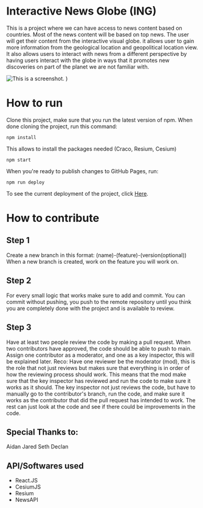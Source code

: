 # Interactive News Globe (ING)
This is a project where we can have access to news content based on countries. Most of the news content will be based on top news. The user will get their content from the interactive visual globe. it allows user to
gain more information from the geological location and geopolitical location view. It also allows users to interact with news from a different perspective by having users interact with the globe in ways that it promotes new discoveries on part of the planet we are not familiar with.

![This is a screenshot.](![image](https://github.com/cis3296s24/prj--04-interactive-news-globe/assets/143616140/dd500690-dd6f-45ec-9986-5e7e5241adea)
)
)
# How to run
Clone this project, make sure that you run the latest version of npm.
When done cloning the project, run this command:
```
npm install  
```
This allows to install the packages needed (Craco, Resium, Cesium)
```
npm start  
```
When you're ready to publish changes to GitHub Pages, run:
```
npm run deploy 
```
To see the current deployment of the project, click [Here](https://cis3296s24.github.io/prj--04-interactive-news-globe/).

# How to contribute
## Step 1
Create a new branch in this format:
(name)-(feature)-(version(optional))
When a new branch is created, work on the feature you will work on.
## Step 2
For every small logic that works make sure to add and commit. You can commit without pushing, you push to the remote repository until you think you are completely done with the project and is available to review.
## Step 3
Have at least two people review the code by making a pull request. When two contributors have approved, the code should be able to push to main. Assign one contributor as a moderator, and one as a key inspector, this will be explained later.
Reco:
Have one reviewer be the moderator (mod), this is the role that not just reviews but makes sure that everything is in order of how the reviewing process should work. This means that the mod make sure that the key inspector  has reviewed and run the code to make sure it works as it should. The key inspector not just reviews the code, but have to manually go to the contributor's branch, run the code, and make sure it works as the contributor that did the pull request has intended to work. The rest can just look at the code and see if there could be improvements in the code.

## Special Thanks to:
Aidan
Jared
Seth
Declan

## API/Softwares used
- React.JS
- CesiumJS
- Resium
- NewsAPI
